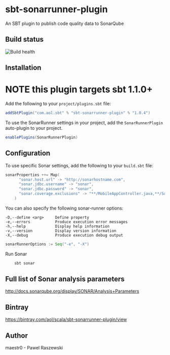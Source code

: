 # sbt-sonarrunner-plugin
An SBT plugin to publish code quality data to SonarQube

Build status
------------

![Build health](https://travis-ci.org/aol/sbt-sonarrunner-plugin.svg)


Installation
------------

NOTE this plugin targets sbt 1.1.0+
=================

Add the following to your `project/plugins.sbt` file:

```scala
addSbtPlugin("com.aol.sbt" % "sbt-sonarrunner-plugin" % "1.0.4")
```

To use the SonarRunner settings in your project, add the `SonarRunnerPlugin` auto-plugin to your project.

```scala
enablePlugins(SonarRunnerPlugin)
```


Configuration
-------------

To use specific Sonar settings, add the following to your `build.sbt` file:

```scala
sonarProperties ++= Map(
      "sonar.host.url" -> "http://sonarhostname.com",
      "sonar.jdbc.username" -> "sonar",
      "sonar.jdbc.password" -> "sonar",
      "sonar.coverage.exclusions" -> "**/MobileAppController.java,**/SomeClass.java"
    )
```


You can also specify the following sonar-runner options:
```
-D,--define <arg>     Define property
-e,--errors           Produce execution error messages
-h,--help             Display help information
-v,--version          Display version information
-X,--debug            Produce execution debug output
```

```scala
sonarRunnerOptions := Seq("-e", "-X")

```

Run Sonar

```bash
    sbt sonar
```

Full list of Sonar analysis parameters
--------------------------------------
http://docs.sonarqube.org/display/SONAR/Analysis+Parameters

Bintray
--------------------------------------
https://bintray.com/aol/scala/sbt-sonarrunner-plugin/view

Author
--------------------------------------
maestr0 - Pawel Raszewski
